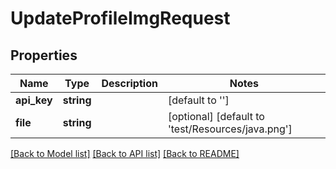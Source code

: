 # UpdateProfileImgRequest

## Properties
Name | Type | Description | Notes
------------ | ------------- | ------------- | -------------
**api_key** | **string** |  | [default to '']
**file** | **string** |  | [optional] [default to 'test/Resources/java.png']

[[Back to Model list]](../README.md#documentation-for-models) [[Back to API list]](../README.md#documentation-for-api-endpoints) [[Back to README]](../README.md)


